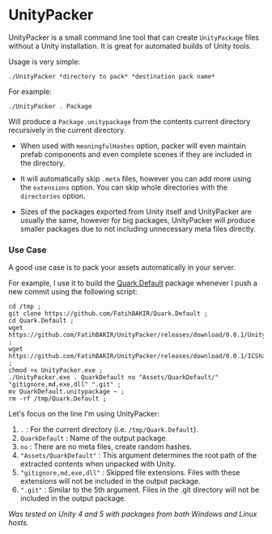 # UnityPacker

UnityPacker is a small command line tool that can create `UnityPackage` files without a Unity installation. It is great for automated builds of Unity tools.

Usage is very simple:

    ./UnityPacker *directory to pack* *destination pack name*
    
For example:

    ./UnityPacker . Package
    
Will produce a `Package.unitypackage` from the contents current directory recursively in the current directory.

+ When used with `meaningfulHashes` option, packer will even maintain prefab components 
and even complete scenes if they are included in the directory.

+ It will automatically skip `.meta` files, however you can add more using the `extensions` option. 
You can skip whole directories with the `directories` option.

+ Sizes of the packages exported from Unity itself and UnityPacker are usually the same, 
however for big packages, UnityPacker will produce smaller packages due to not including unnecessary meta files directly.

### Use Case

A good use case is to pack your assets automatically in your server.

For example, I use it to build the [Quark.Default](https://github.com/FatihBAKIR/Quark.Default) 
package whenever I push a new commit using the following script:

	cd /tmp ;
	git clone https://github.com/FatihBAKIR/Quark.Default ;
	cd Quark.Default ;
	wget https://github.com/FatihBAKIR/UnityPacker/releases/download/0.0.1/UnityPacker.exe ;
	wget https://github.com/FatihBAKIR/UnityPacker/releases/download/0.0.1/ICSharpCode.SharpZipLib.dll ;
	chmod +x UnityPacker.exe ;
	./UnityPacker.exe . QuarkDefault no "Assets/QuarkDefault/" "gitignore,md,exe,dll" ".git" ;
	mv QuarkDefault.unitypackage ~ ;
	rm -rf /tmp/Quark.Default ;

Let's focus on the line I'm using UnityPacker:

1. `.` : For the current directory (i.e. `/tmp/Quark.Default`).
2. `QuarkDefault` : Name of the output package.
3. `no` : There are no meta files, create random hashes.
4. `"Assets/QuarkDefault"` : This argument determines the root path of the extracted contents when unpacked with Unity.
5. `"gitignore,md,exe,dll"` : Skipped file extensions. Files with these extensions will not be included in the output package.
6. `".git"` : Similar to the 5th argument. Files in the .git directory will not be included in the output package.

*Was tested on Unity 4 and 5 with packages from both Windows and Linux hosts.*

